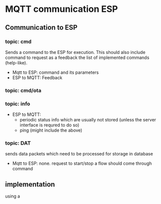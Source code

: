 # MQTT communication ESP

## Communication to ESP

### topic: cmd
Sends a command to the ESP for execution. This should also include command to request as a feedback the list of implemented commands (help-like).
- Mqtt to ESP: command and its parameters
- ESP to MQTT: Feedback
### topic: cmd/ota

### topic: info

- ESP to MQTT:
  - periodic status info which are usually not stored (unless the server interface is requred to do so)
  - ping (might include the above)
### topic: DAT
sends data packets which need to be processed for storage in database
- Mqtt to ESP: none. request to start/stop a flow should come through command


## implementation

using a 